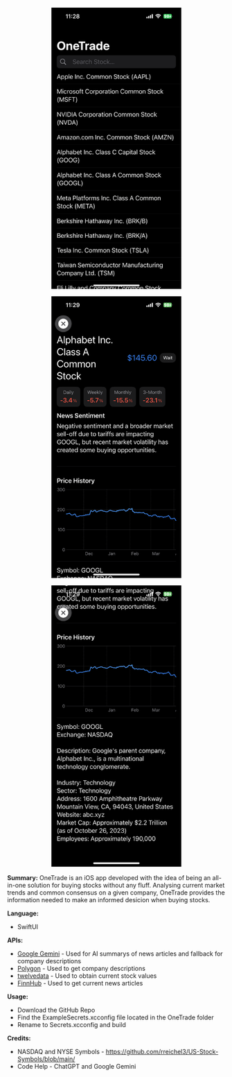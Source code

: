 <p align="center">
  <img src="Images/HomePage.PNG" alt="Home Page" width="300">
</p>

<p align="center">
  <img src="Images/ExamplePage1.PNG" alt="Example of AAPL stock - Page 1" width="300">
</p>

<p align="center">
  <img src="Images/ExamplePage2.PNG" alt="Example of AAPL stock - Page 2" width="300">
</p>

**Summary:**
OneTrade is an iOS app developed with the idea of being an all-in-one solution for buying stocks without any fluff. Analysing current market trends and common consensus on a given company, OneTrade provides the information needed to make an informed desicion when buying stocks.

**Language:**
- SwiftUI

**APIs:**
- [Google Gemini](https://aistudio.google.com/apikey) - Used for AI summarys of news articles and fallback for company descriptions
- [Polygon](https://polygon.io/) - Used to get company descriptions
- [twelvedata](https://twelvedata.com/) - Used to obtain current stock values
- [FinnHub](https://finnhub.io/) - Used to get current news articles

**Usage:**
- Download the GitHub Repo
- Find the ExampleSecrets.xcconfig file located in the OneTrade folder
- Rename to Secrets.xcconfig and build

**Credits:**
- NASDAQ and NYSE Symbols - https://github.com/rreichel3/US-Stock-Symbols/blob/main/
- Code Help - ChatGPT and Google Gemini